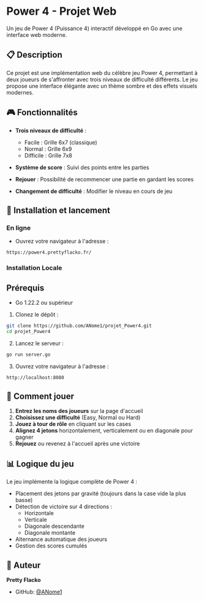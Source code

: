 # Power 4 - Projet Web

Un jeu de Power 4 (Puissance 4) interactif développé en Go avec une interface web moderne.

## 📋 Description

Ce projet est une implémentation web du célèbre jeu Power 4, permettant à deux joueurs de s'affronter avec trois niveaux de difficulté différents. Le jeu propose une interface élégante avec un thème sombre et des effets visuels modernes.

## 🎮 Fonctionnalités

- **Trois niveaux de difficulté** :
  - Facile : Grille 6x7 (classique)
  - Normal : Grille 6x9
  - Difficile : Grille 7x8

- **Système de score** : Suivi des points entre les parties
- **Rejouer** : Possibilité de recommencer une partie en gardant les scores
- **Changement de difficulté** : Modifier le niveau en cours de jeu


## 🚀 Installation et lancement

### En ligne
- Ouvrez votre navigateur à l'adresse :
```
https://power4.prettyflacko.fr/
```


### Installation Locale

## Prérequis
- Go 1.22.2 ou supérieur


1. Clonez le dépôt :
```bash
git clone https://github.com/ANome1/projet_Power4.git
cd projet_Power4
```

2. Lancez le serveur :
```bash
go run server.go
```

3. Ouvrez votre navigateur à l'adresse :
```
http://localhost:8080
```

## 🎯 Comment jouer

1. **Entrez les noms des joueurs** sur la page d'accueil
2. **Choisissez une difficulté** (Easy, Normal ou Hard)
3. **Jouez à tour de rôle** en cliquant sur les cases
4. **Alignez 4 jetons** horizontalement, verticalement ou en diagonale pour gagner
5. **Rejouez** ou revenez à l'accueil après une victoire

## 📊 Logique du jeu

Le jeu implémente la logique complète de Power 4 :
- Placement des jetons par gravité (toujours dans la case vide la plus basse)
- Détection de victoire sur 4 directions :
  - Horizontale
  - Verticale
  - Diagonale descendante
  - Diagonale montante
- Alternance automatique des joueurs
- Gestion des scores cumulés

## 👤 Auteur

**Pretty Flacko**
- GitHub: [@ANome1](https://github.com/ANome1)
